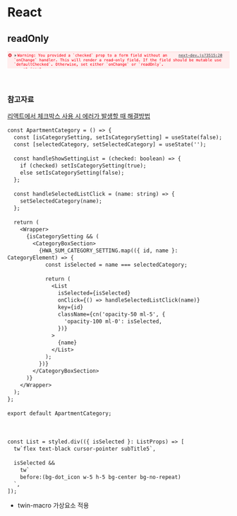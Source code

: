 # React

## readOnly

![checkbox readOnly error](../screen/checkbox%20readOnly%20error.png)

<br>

### 참고자료

[리액트에서 체크박스 사용 시 에러가 발생할 때 해결방법](https://devlog.jwgo.kr/2018/11/28/checkbox-error-with-react/)

```JSX
const ApartmentCategory = () => {
  const [isCategorySetting, setIsCategorySetting] = useState(false);
  const [selectedCategory, setSelectedCategory] = useState('');

  const handleShowSettingList = (checked: boolean) => {
    if (checked) setIsCategorySetting(true);
    else setIsCategorySetting(false);
  };

  const handleSelectedListClick = (name: string) => {
    setSelectedCategory(name);
  };

  return (
    <Wrapper>
      {isCategorySetting && (
        <CategoryBoxSection>
          {HWA_SUM_CATEGORY_SETTING.map(({ id, name }: CategoryElement) => {
            const isSelected = name === selectedCategory;

            return (
              <List
                isSelected={isSelected}
                onClick={() => handleSelectedListClick(name)}
                key={id}
                className={cn('opacity-50 ml-5', {
                  'opacity-100 ml-0': isSelected,
                })}
              >
                {name}
              </List>
            );
          })}
        </CategoryBoxSection>
      )}
    </Wrapper>
  );
};

export default ApartmentCategory;



const List = styled.div(({ isSelected }: ListProps) => [
  tw`flex text-black cursor-pointer subTitle5`,

  isSelected &&
    tw`
    before:(bg-dot_icon w-5 h-5 bg-center bg-no-repeat)
  `,
]);
```

- twin-macro 가상요소 적용

